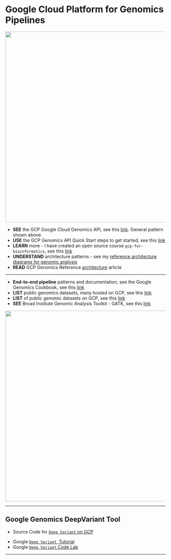 # Google Cloud Platform for Genomics Pipelines

<img src="https://github.com/lynnlangit/TeamTeri/blob/master/Images/GCP-Genomics.png" width=600>

* **SEE** the GCP Google Cloud Genomics API, see this [link](https://cloud.google.com/genomics/overview). General pattern shown above.
* **USE** the GCP Genomics API Quick Start steps to get started, see this [link](https://cloud.google.com/genomics/quickstart)
* **LEARN** more - I have created an open source course `gcp-for-bioinformatics`, see this [link](https://github.com/lynnlangit/gcp-for-bioinformatics)
* **UNDERSTAND** architecture patterns - see my [reference architecture diagrams for genomic analysis](https://github.com/lynnlangit/gcp-for-bioinformatics/blob/master/6_ARCHITECTURE.md)
* **READ** GCP Genomics Reference [architecture](https://cloud.google.com/solutions/genomic-data-processing-reference-architecture) article

---

* **End-to-end pipeline** patterns and documentation, see the Google Genomics Cookbook, see this [link](http://googlegenomics.readthedocs.io/en/latest/)
* **LIST** public genomics datasets, many hosted on GCP, see this [link](http://googlegenomics.readthedocs.io/en/latest/use_cases/discover_public_data/index.html)
* **LIST** of public genomic datasets on GCP, see this [link](https://cloud.google.com/genomics/v1/public-data)
* **SEE** Broad Institute Genomic Analysis Toolkit - GATK, see this [link](https://software.broadinstitute.org/gatk/)

<img src="https://github.com/lynnlangit/TeamTeri/blob/master/Images/GCP-Genomics-Jobs.png" width=600>

* * *

## Google Genomics DeepVariant Tool

* Source Code for [`Deep Variant` on GCP](https://github.com/google/deepvariant) 
- Google [`Deep Variant `Tutorial](https://cloud.google.com/genomics/docs/tutorials/deepvariant)  
- Google [`Deep Variant` Code Lab](https://codelabs.developers.google.com/codelabs/genomics-deepvariant/#0) 
***


